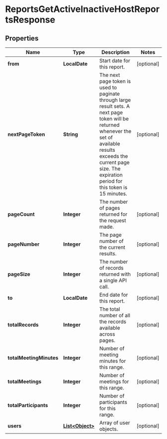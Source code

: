 

# ReportsGetActiveInactiveHostReportsResponse


## Properties

| Name | Type | Description | Notes |
|------------ | ------------- | ------------- | -------------|
|**from** | **LocalDate** | Start date for this report. |  [optional] |
|**nextPageToken** | **String** | The next page token is used to paginate through large result sets. A next page token will be returned whenever the set of available results exceeds the current page size. The expiration period for this token is 15 minutes. |  [optional] |
|**pageCount** | **Integer** | The number of pages returned for the request made. |  [optional] |
|**pageNumber** | **Integer** | The page number of the current results. |  [optional] |
|**pageSize** | **Integer** | The number of records returned with a single API call. |  [optional] |
|**to** | **LocalDate** | End date for this report. |  [optional] |
|**totalRecords** | **Integer** | The total number of all the records available across pages. |  [optional] |
|**totalMeetingMinutes** | **Integer** | Number of meeting minutes for this range. |  [optional] |
|**totalMeetings** | **Integer** | Number of meetings for this range. |  [optional] |
|**totalParticipants** | **Integer** | Number of participants for this range. |  [optional] |
|**users** | [**List&lt;Object&gt;**](Object.md) | Array of user objects. |  [optional] |




